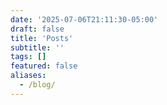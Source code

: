 ```yaml
---
date: '2025-07-06T21:11:30-05:00'
draft: false
title: 'Posts'
subtitle: ''
tags: []
featured: false
aliases:
  - /blog/
---
```

